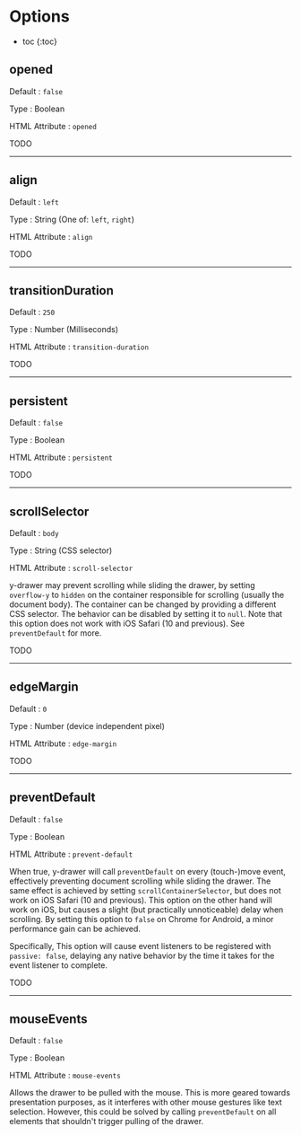 # Options

* toc
{:toc}

## opened

Default
: `false`

Type
: Boolean

HTML Attribute
: `opened`

TODO

***

## align

Default
: `left`

Type
: String (One of: `left`, `right`)

HTML Attribute
: `align`

TODO

***

## transitionDuration

Default
: `250`

Type
: Number (Milliseconds)

HTML Attribute
: `transition-duration`

TODO

***

## persistent

Default
: `false`

Type
: Boolean

HTML Attribute
: `persistent`

TODO

***

## scrollSelector

Default
: `body`

Type
: String (CSS selector)

HTML Attribute
: `scroll-selector`

y-drawer may prevent scrolling while sliding the drawer,
by setting `overflow-y` to `hidden` on the container responsible for scrolling
(usually the document body).
The container can be changed by providing a different CSS selector.
The behavior can be disabled by setting it to `null`.
Note that this option does not work with iOS Safari (10 and previous).
See `preventDefault` for more.

TODO

***

## edgeMargin

Default
: `0`

Type
: Number (device independent pixel)

HTML Attribute
: `edge-margin`

TODO

***

## preventDefault
Default
: `false`  

Type
: Boolean

HTML Attribute
: `prevent-default`

When true, y-drawer will call `preventDefault` on every (touch-)move event,
effectively preventing document scrolling while sliding the drawer.
The same effect is achieved by setting `scrollContainerSelector`,
but does not work on iOS Safari (10 and previous).
This option on the other hand will work on iOS,
but causes a slight (but practically unnoticeable) delay when scrolling.
By setting this option to `false` on Chrome for Android,
a minor performance gain can be achieved.

Specifically, This option will cause event listeners to be registered with `passive: false`,
delaying any native behavior by the time it takes for the event listener to complete.

TODO

***

## mouseEvents

Default
: `false`  

Type
: Boolean

HTML Attribute
: `mouse-events`

Allows the drawer to be pulled with the mouse. This is more geared towards presentation purposes,
as it interferes with other mouse gestures like text selection. However, this could be solved by calling
`preventDefault` on all elements that shouldn't trigger pulling of the drawer.
